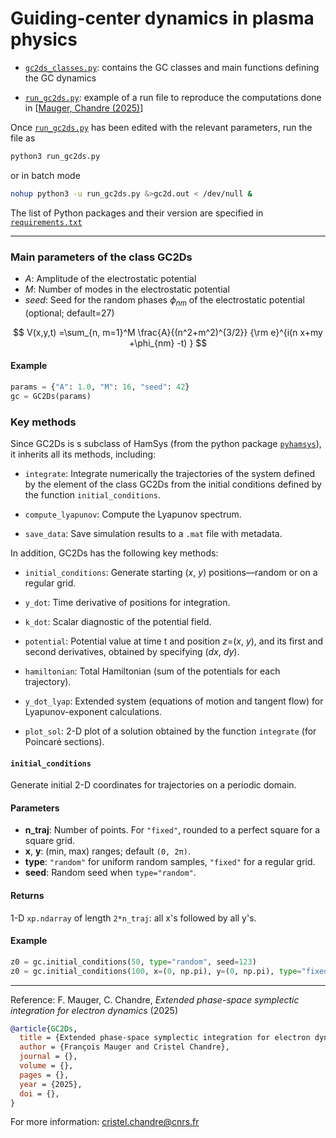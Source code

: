 # Guiding-center dynamics in plasma physics

- [`gc2ds_classes.py`](https://github.com/cchandre/GC2D/blob/main/gc2ds_classes.py): contains the GC classes and main functions defining the GC dynamics

- [`run_gc2ds.py`](https://github.com/cchandre/GC2D/blob/main/run_gc2ds.py): example of a run file to reproduce the computations done in [[Mauger, Chandre (2025)]()]

Once [`run_gc2ds.py`](https://github.com/cchandre/GC2D/blob/main/run_gc2ds.py) has been edited with the relevant parameters, run the file as 
```sh
python3 run_gc2ds.py
```
or in batch mode
```sh
nohup python3 -u run_gc2ds.py &>gc2d.out < /dev/null &
```
The list of Python packages and their version are specified in [`requirements.txt`](https://github.com/cchandre/GC2D/blob/main/requirements.txt)
___
###  Main parameters of the class GC2Ds

- *A*: Amplitude of the electrostatic potential
- *M*: Number of modes in the electrostatic potential
- *seed*: Seed for the random phases $\phi_{nm}$ of the electrostatic potential (optional; default=27)

$$ V(x,y,t) =\sum_{n, m=1}^M \frac{A}{(n^2+m^2)^{3/2}} {\rm e}^{i(n x+my +\phi_{nm} -t) } $$

#### Example 
```python
params = {"A": 1.0, "M": 16, "seed": 42}
gc = GC2Ds(params)
```

### Key methods

Since GC2Ds is s subclass of HamSys (from the python package [`pyhamsys`](https://pypi.org/project/pyhamsys/)), it inherits all its methods, including:

- `integrate`: Integrate numerically the trajectories of the system defined by the element of the class GC2Ds from the initial conditions defined by the function `initial_conditions`. 

- `compute_lyapunov`: Compute the Lyapunov spectrum.

- `save_data`: Save simulation results to a `.mat` file with metadata.

In addition, GC2Ds has the following key methods:

- `initial_conditions`: Generate starting (*x*, *y*) positions—random or on a regular grid.

- `y_dot`: Time derivative of positions for integration.

- `k_dot`: Scalar diagnostic of the potential field.

- `potential`: Potential value at time t and position *z*=(*x*, *y*), and its first and second derivatives, obtained by specifying (*dx*, *dy*).

- `hamiltonian`: Total Hamiltonian (sum of the potentials for each trajectory).

- `y_dot_lyap`: Extended system (equations of motion and tangent flow) for Lyapunov-exponent calculations.

- `plot_sol`: 2-D plot of a solution obtained by the function `integrate` (for Poincaré sections).

#### `initial_conditions`

Generate initial 2-D coordinates for trajectories on a periodic domain.

#### Parameters

-   **n_traj**: Number of points. For `"fixed"`, rounded to a perfect square for a square grid.
-   **x**, **y**: (min, max) ranges; default `(0, 2π)`.
-   **type**: `"random"` for uniform random samples, `"fixed"` for a regular grid.
-   **seed**: Random seed when `type="random"`.

#### Returns

1-D `xp.ndarray` of length `2*n_traj`: all x's followed by all y's.

#### Example

``` python
z0 = gc.initial_conditions(50, type="random", seed=123)
z0 = gc.initial_conditions(100, x=(0, np.pi), y=(0, np.pi), type="fixed")
```


---
Reference: F. Mauger, C. Chandre, *Extended phase-space symplectic integration for electron dynamics* (2025)

```bibtex
@article{GC2Ds,
  title = {Extended phase-space symplectic integration for electron dynamics},
  author = {François Mauger and Cristel Chandre},
  journal = {},
  volume = {},
  pages = {},
  year = {2025},
  doi = {},
}
```

For more information: <cristel.chandre@cnrs.fr>
